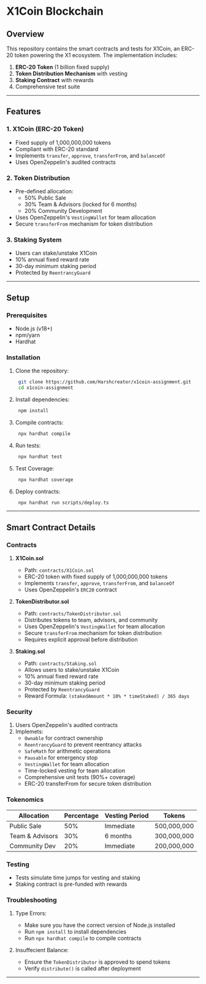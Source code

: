 # X1Coin Blockchain

## Overview
This repository contains the smart contracts and tests for X1Coin, an ERC-20 token powering the X1 ecosystem. The implementation includes:
1. **ERC-20 Token** (1 billion fixed supply)
2. **Token Distribution Mechanism** with vesting
3. **Staking Contract** with rewards
4. Comprehensive test suite

---

## Features

### 1. X1Coin (ERC-20 Token)
- Fixed supply of 1,000,000,000 tokens
- Compliant with ERC-20 standard
- Implements `transfer`, `approve`, `transferFrom`, and `balanceOf`
- Uses OpenZeppelin's audited contracts

### 2. Token Distribution
- Pre-defined allocation:
  - 50% Public Sale
  - 30% Team & Advisors (locked for 6 months)
  - 20% Community Development
- Uses OpenZeppelin's `VestingWallet` for team allocation
- Secure `transferFrom` mechanism for token distribution

### 3. Staking System
- Users can stake/unstake X1Coin
- 10% annual fixed reward rate
- 30-day minimum staking period
- Protected by `ReentrancyGuard`

---

## Setup

### Prerequisites
- Node.js (v18+)
- npm/yarn
- Hardhat

### Installation
1. Clone the repository:
   ```bash
    git clone https://github.com/Harshcreator/x1coin-assignment.git
    cd x1coin-assignment
   ```

2. Install dependencies:
   ```bash
    npm install
   ```

3. Compile contracts:
   ```bash
    npx hardhat compile
   ```

4. Run tests:
   ```bash
    npx hardhat test
   ```

5. Test Coverage:
   ```bash
    npx hardhat coverage
   ```

6. Deploy contracts:
   ```bash
    npx hardhat run scripts/deploy.ts
   ```
---

## Smart Contract Details

### Contracts

1. **X1Coin.sol** 
    - Path: `contracts/X1Coin.sol`
    - ERC-20 token with fixed supply of 1,000,000,000 tokens
    - Implements `transfer`, `approve`, `transferFrom`, and `balanceOf`
    - Uses OpenZeppelin's `ERC20` contract

2. **TokenDistributor.sol**
    - Path: `contracts/TokenDistributor.sol`
    - Distributes tokens to team, advisors, and community
    - Uses OpenZeppelin's `VestingWallet` for team allocation
    - Secure `transferFrom` mechanism for token distribution
    - Requires explicit approval before distribution

3. **Staking.sol**
    - Path: `contracts/Staking.sol`
    - Allows users to stake/unstake X1Coin
    - 10% annual fixed reward rate
    - 30-day minimum staking period
    - Protected by `ReentrancyGuard`
    - Reward Formula: `(stakedAmount * 10% * timeStaked) / 365 days`

### Security

1. Users OpenZeppelin's audited contracts
2. Implemets:
    - `Ownable` for contract ownership
    - `ReentrancyGuard` to prevent reentrancy attacks
    - `SafeMath` for arithmetic operations
    - `Pausable` for emergency stop
    - `VestingWallet` for team allocation
    - Time-locked vesting for team allocation
    - Comprehensive unit tests (90%+ coverage)
    - ERC-20 transferFrom for secure token distribution

### Tokenomics

| Allocation       | Percentage | Vesting Period    | Tokens         |
|------------------|------------|-------------------|----------------|
| Public Sale      | 50%        | Immediate         | 500,000,000    |
| Team & Advisors  | 30%        | 6 months          | 300,000,000    |
| Community Dev    | 20%        | Immediate         | 200,000,000    |

### Testing

- Tests simulate time jumps for vesting and staking
- Staking contract is pre-funded with rewards

### Troubleshooting

1. Type Errors:
    - Make sure you have the correct version of Node.js installed
    - Run `npm install` to install dependencies
    - Run `npx hardhat compile` to compile contracts

2. Insuffecient Balance:
    - Ensure the `TokenDistributor` is approved to spend tokens
    - Verify `distribute()` is called after deployment

---